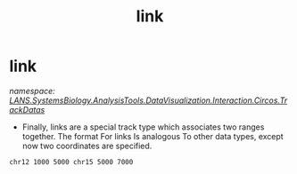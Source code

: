 ﻿---
title: link
---

# link
_namespace: [LANS.SystemsBiology.AnalysisTools.DataVisualization.Interaction.Circos.TrackDatas](N-LANS.SystemsBiology.AnalysisTools.DataVisualization.Interaction.Circos.TrackDatas.html)_

+ Finally, links are a special track type which associates two ranges together. The format For links Is analogous To other data types, 
 except now two coordinates are specified.
 
 ```
 chr12 1000 5000 chr15 5000 7000
 ```




